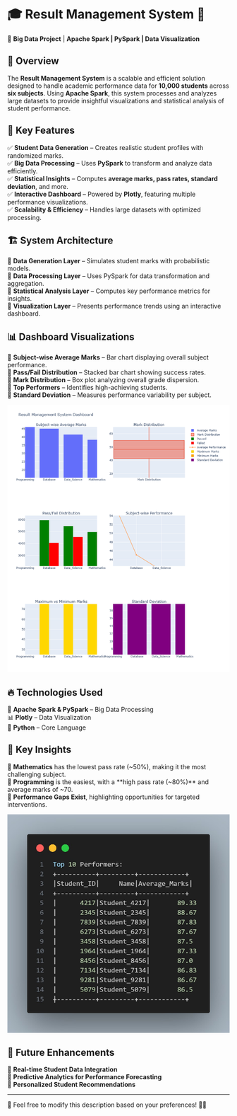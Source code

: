 # 🎓 Result Management System 🚀  

📌 **Big Data Project** | **Apache Spark | PySpark | Data Visualization**

## 📖 Overview  
The **Result Management System** is a scalable and efficient solution designed to handle academic performance data for **10,000 students** across **six subjects**. Using **Apache Spark**, this system processes and analyzes large datasets to provide insightful visualizations and statistical analysis of student performance.  

## 🎯 Key Features  
✅ **Student Data Generation** – Creates realistic student profiles with randomized marks.  
✅ **Big Data Processing** – Uses **PySpark** to transform and analyze data efficiently.  
✅ **Statistical Insights** – Computes **average marks, pass rates, standard deviation**, and more.  
✅ **Interactive Dashboard** – Powered by **Plotly**, featuring multiple performance visualizations.  
✅ **Scalability & Efficiency** – Handles large datasets with optimized processing.  

## 🏗 System Architecture  
📌 **Data Generation Layer** – Simulates student marks with probabilistic models.  
📌 **Data Processing Layer** – Uses PySpark for data transformation and aggregation.  
📌 **Statistical Analysis Layer** – Computes key performance metrics for insights.  
📌 **Visualization Layer** – Presents performance trends using an interactive dashboard.  

## 📊 Dashboard Visualizations  
📌 **Subject-wise Average Marks** – Bar chart displaying overall subject performance.  
📌 **Pass/Fail Distribution** – Stacked bar chart showing success rates.  
📌 **Mark Distribution** – Box plot analyzing overall grade dispersion.  
📌 **Top Performers** – Identifies high-achieving students.  
📌 **Standard Deviation** – Measures performance variability per subject.  

![Dashboard Visualization](https://github.com/himanshukasyap7o7/Result-Management-System/blob/main/newplot.png?raw=true)

## 🔥 Technologies Used  
🚀 **Apache Spark & PySpark** – Big Data Processing  
📊 **Plotly** – Data Visualization  
🐍 **Python** – Core Language  

## 📌 Key Insights  
📌 **Mathematics** has the lowest pass rate (~50%), making it the most challenging subject.  
📌 **Programming** is the easiest, with a **high pass rate (~80%)** and average marks of ~70.  
📌 **Performance Gaps Exist**, highlighting opportunities for targeted interventions.  

![Dashboard Visualization](https://github.com/himanshukasyap7o7/Result-Management-System/blob/main/newplot2.jpg?raw=true)

## 🔮 Future Enhancements  
🔹 **Real-time Student Data Integration**  
🔹 **Predictive Analytics for Performance Forecasting**  
🔹 **Personalized Student Recommendations**  

---

📢 Feel free to modify this description based on your preferences! 🚀✨
